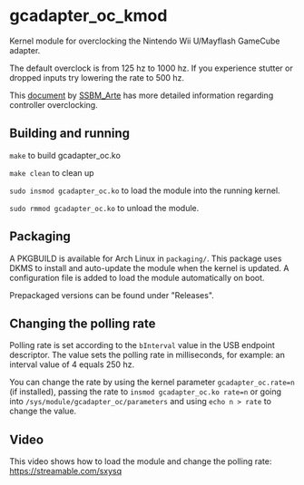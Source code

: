 # gcadapter_oc_kmod

Kernel module for overclocking the Nintendo Wii U/Mayflash GameCube adapter.

The default overclock is from 125 hz to 1000 hz. If you experience stutter or dropped inputs try lowering the rate to 500 hz.

This [document](https://docs.google.com/document/d/1cQ3pbKZm_yUtcLK9ZIXyPzVbTJkvnfxKIyvuFMwzWe0/edit) by [SSBM_Arte](https://twitter.com/SSBM_Arte) has more detailed information regarding controller overclocking.

## Building and running

`make` to build gcadapter_oc.ko

`make clean` to clean up

`sudo insmod gcadapter_oc.ko` to load the module into the running kernel.

`sudo rmmod gcadapter_oc.ko` to unload the module.

## Packaging

A PKGBUILD is available for Arch Linux in `packaging/`. This package uses DKMS to install and auto-update the module when the kernel is updated. A configuration file is added to load the module automatically on boot. 

Prepackaged versions can be found under "Releases".

## Changing the polling rate

Polling rate is set according to the `bInterval` value in the USB endpoint descriptor. The value sets the polling rate in milliseconds, for example: an interval value of 4 equals 250 hz.

You can change the rate by using the kernel parameter `gcadapter_oc.rate=n` (if installed), passing the rate to `insmod gcadapter_oc.ko rate=n` or going into `/sys/module/gcadapter_oc/parameters` and using `echo n > rate` to change the value.

## Video

This video shows how to load the module and change the polling rate: https://streamable.com/sxysq
